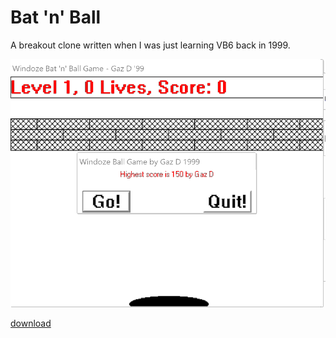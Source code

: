 # Bat 'n' Ball

A breakout clone written when I was just learning VB6 back in 1999.

![screenshot](batnball.png)

[download](batnball.zip)
